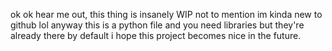 ok ok hear me out, this thing is insanely WIP
not to mention im kinda new to github lol
anyway this is a python file and you need libraries but they're already there by default
i hope this project becomes nice in the future.
